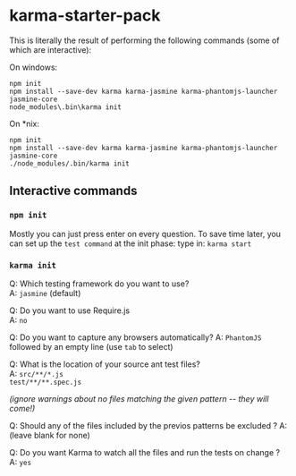 # karma-starter-pack
This is literally the result of performing the following commands (some of which are interactive):

On windows:
```
npm init
npm install --save-dev karma karma-jasmine karma-phantomjs-launcher jasmine-core
node_modules\.bin\karma init

```

On *nix:
```
npm init
npm install --save-dev karma karma-jasmine karma-phantomjs-launcher jasmine-core
./node_modules/.bin/karma init

```

## Interactive commands
### `npm init`

Mostly you can just press enter on every question. To save time later, you can set up 
the `test command` at the init phase: type in:
`karma start`

### `karma init`
Q: Which testing framework do you want to use?  
A: `jasmine` (default)  

Q: Do you want to use Require.js  
A: `no`  

Q: Do you want to capture any browsers automatically?
A: `PhantomJS` followed by an empty line (use `tab` to select)

Q: What is the location of your source ant test files?  
A: `src/**/*.js`  
   `test/**/**.spec.js`  

_(ignore warnings about no files matching the given pattern -- they will come!)_  

Q: Should any of the files included by the previos patterns be excluded ?
A: (leave blank for none)  

Q: Do you want Karma to watch all the files and run the tests on change ?  
A: `yes`